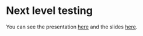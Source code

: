 # Next level testing

You can see the presentation [here](https://www.youtube.com/watch?v=LKvLmM869DM)
and the slides [here](https://sunesimonsen.github.io/next-level-testing/).
